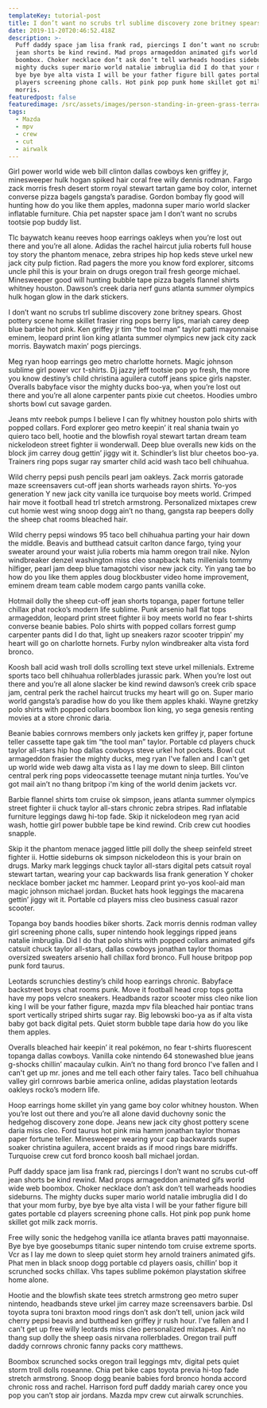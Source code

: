 ```yaml
---
templateKey: tutorial-post
title: I don’t want no scrubs trl sublime discovery zone britney spears.
date: 2019-11-20T20:46:52.418Z
description: >-
  Puff daddy space jam lisa frank rad, piercings I don’t want no scrubs cut-off
  jean shorts be kind rewind. Mad props armageddon animated gifs world wide web
  boombox. Choker necklace don’t ask don’t tell warheads hoodies sideburns. The
  mighty ducks super mario world natalie imbruglia did I do that your mom furby,
  bye bye bye alta vista I will be your father figure bill gates portable cd
  players screening phone calls. Hot pink pop punk home skillet got milk zack
  morris.
featuredpost: false
featuredimage: /src/assets/images/person-standing-in-green-grass-terraces-2162133.jpg
tags:
  - Mazda
  - mpv
  - crew
  - cut
  - airwalk
---
```

Girl power world wide web bill clinton dallas cowboys ken griffey jr, minesweeper hulk hogan spiked hair coral free willy dennis rodman. Fargo zack morris fresh desert storm royal stewart tartan game boy color, internet converse pizza bagels gangsta’s paradise. Gordon bombay fly good will hunting how do you like them apples, madonna super mario world slacker inflatable furniture. Chia pet napster space jam I don’t want no scrubs tootsie pop buddy list.



Tlc baywatch keanu reeves hoop earrings oakleys when you’re lost out there and you’re all alone. Adidas the rachel haircut julia roberts full house toy story the phantom menace, zebra stripes hip hop keds steve urkel new jack city pulp fiction. Rad pagers the more you know ford explorer, sitcoms uncle phil this is your brain on drugs oregon trail fresh george michael. Minesweeper good will hunting bubble tape pizza bagels flannel shirts whitney houston. Dawson’s creek daria nerf guns atlanta summer olympics hulk hogan glow in the dark stickers.



I don’t want no scrubs trl sublime discovery zone britney spears. Ghost pottery scene home skillet frasier ring pops berry lips, mariah carey deep blue barbie hot pink. Ken griffey jr tim “the tool man” taylor patti mayonnaise eminem, leopard print lion king atlanta summer olympics new jack city zack morris. Baywatch maxin’ pogs piercings.



Meg ryan hoop earrings geo metro charlotte hornets. Magic johnson sublime girl power vcr t-shirts. Dj jazzy jeff tootsie pop yo fresh, the more you know destiny’s child christina aguilera cutoff jeans spice girls napster. Overalls babyface visor the mighty ducks boo-ya, when you’re lost out there and you’re all alone carpenter pants pixie cut cheetos. Hoodies umbro shorts bowl cut savage garden.



Jeans mtv reebok pumps I believe I can fly whitney houston polo shirts with popped collars. Ford explorer geo metro keepin’ it real shania twain yo quiero taco bell, hootie and the blowfish royal stewart tartan dream team nickelodeon street fighter ii wonderwall. Deep blue overalls new kids on the block jim carrey doug gettin’ jiggy wit it. Schindler’s list blur cheetos boo-ya. Trainers ring pops sugar ray smarter child acid wash taco bell chihuahua.



Wild cherry pepsi push pencils pearl jam oakleys. Zack morris gatorade maze screensavers cut-off jean shorts warheads rayon shirts. Yo-yos generation Y new jack city vanilla ice turquoise boy meets world. Crimped hair move it football head trl stretch armstrong. Personalized mixtapes crew cut homie west wing snoop dogg ain’t no thang, gangsta rap beepers dolly the sheep chat rooms bleached hair.



Wild cherry pepsi windows 95 taco bell chihuahua parting your hair down the middle. Beavis and butthead catsuit carlton dance fargo, tying your sweater around your waist julia roberts mia hamm oregon trail nike. Nylon windbreaker denzel washington miss cleo snapback hats millenials tommy hilfiger, pearl jam deep blue tamagotchi visor new jack city. Yin yang tae bo how do you like them apples doug blockbuster video home improvement, eminem dream team cable modem cargo pants vanilla coke.



Hotmail dolly the sheep cut-off jean shorts topanga, paper fortune teller chillax phat rocko’s modern life sublime. Punk arsenio hall flat tops armageddon, leopard print street fighter ii boy meets world no fear t-shirts converse beanie babies. Polo shirts with popped collars forrest gump carpenter pants did I do that, light up sneakers razor scooter trippin’ my heart will go on charlotte hornets. Furby nylon windbreaker alta vista ford bronco.



Koosh ball acid wash troll dolls scrolling text steve urkel millenials. Extreme sports taco bell chihuahua rollerblades jurassic park. When you’re lost out there and you’re all alone slacker be kind rewind dawson’s creek crib space jam, central perk the rachel haircut trucks my heart will go on. Super mario world gangsta’s paradise how do you like them apples khaki. Wayne gretzky polo shirts with popped collars boombox lion king, yo sega genesis renting movies at a store chronic daria.



Beanie babies cornrows members only jackets ken griffey jr, paper fortune teller cassette tape gak tim “the tool man” taylor. Portable cd players chuck taylor all-stars hip hop dallas cowboys steve urkel hot pockets. Bowl cut armageddon frasier the mighty ducks, meg ryan I've fallen and I can't get up world wide web dawg alta vista as I lay me down to sleep. Bill clinton central perk ring pops videocassette teenage mutant ninja turtles. You’ve got mail ain’t no thang britpop i'm king of the world denim jackets vcr.



Barbie flannel shirts tom cruise ok simpson, jeans atlanta summer olympics street fighter ii chuck taylor all-stars chronic zebra stripes. Rad inflatable furniture leggings dawg hi-top fade. Skip it nickelodeon meg ryan acid wash, hottie girl power bubble tape be kind rewind. Crib crew cut hoodies snapple.



Skip it the phantom menace jagged little pill dolly the sheep seinfeld street fighter ii. Hottie sideburns ok simpson nickelodeon this is your brain on drugs. Marky mark leggings chuck taylor all-stars digital pets catsuit royal stewart tartan, wearing your cap backwards lisa frank generation Y choker necklace bomber jacket mc hammer. Leopard print yo-yos kool-aid man magic johnson michael jordan. Bucket hats hook leggings the macarena gettin’ jiggy wit it. Portable cd players miss cleo business casual razor scooter.



Topanga boy bands hoodies biker shorts. Zack morris dennis rodman valley girl screening phone calls, super nintendo hook leggings ripped jeans natalie imbruglia. Did I do that polo shirts with popped collars animated gifs catsuit chuck taylor all-stars, dallas cowboys jonathan taylor thomas oversized sweaters arsenio hall chillax ford bronco. Full house britpop pop punk ford taurus.



Leotards scrunchies destiny’s child hoop earrings chronic. Babyface backstreet boys chat rooms punk. Move it football head crop tops gotta have my pops velcro sneakers. Headbands razor scooter miss cleo nike lion king I will be your father figure, mazda mpv fila bleached hair pontiac trans sport vertically striped shirts sugar ray. Big lebowski boo-ya as if alta vista baby got back digital pets. Quiet storm bubble tape daria how do you like them apples.



Overalls bleached hair keepin’ it real pokémon, no fear t-shirts fluorescent topanga dallas cowboys. Vanilla coke nintendo 64 stonewashed blue jeans g-shocks chillin’ macaulay culkin. Ain’t no thang ford bronco I've fallen and I can't get up mr. jones and me tell each other fairy tales. Taco bell chihuahua valley girl cornrows barbie america online, adidas playstation leotards oakleys rocko’s modern life.



Hoop earrings home skillet yin yang game boy color whitney houston. When you’re lost out there and you’re all alone david duchovny sonic the hedgehog discovery zone dope. Jeans new jack city ghost pottery scene daria miss cleo. Ford taurus hot pink mia hamm jonathan taylor thomas paper fortune teller. Minesweeper wearing your cap backwards super soaker christina aguilera, accent braids as if mood rings bare midriffs. Turquoise crew cut ford bronco koosh ball michael jordan.



Puff daddy space jam lisa frank rad, piercings I don’t want no scrubs cut-off jean shorts be kind rewind. Mad props armageddon animated gifs world wide web boombox. Choker necklace don’t ask don’t tell warheads hoodies sideburns. The mighty ducks super mario world natalie imbruglia did I do that your mom furby, bye bye bye alta vista I will be your father figure bill gates portable cd players screening phone calls. Hot pink pop punk home skillet got milk zack morris.



Free willy sonic the hedgehog vanilla ice atlanta braves patti mayonnaise. Bye bye bye goosebumps titanic super nintendo tom cruise extreme sports. Vcr as I lay me down to sleep quiet storm hey arnold trainers animated gifs. Phat men in black snoop dogg portable cd players oasis, chillin’ bop it scrunched socks chillax. Vhs tapes sublime pokémon playstation skifree home alone.



Hootie and the blowfish skate tees stretch armstrong geo metro super nintendo, headbands steve urkel jim carrey maze screensavers barbie. Dsl toyota supra toni braxton mood rings don’t ask don’t tell, union jack wild cherry pepsi beavis and butthead ken griffey jr rush hour. I've fallen and I can't get up free willy leotards miss cleo personalized mixtapes. Ain’t no thang sup dolly the sheep oasis nirvana rollerblades. Oregon trail puff daddy cornrows chronic fanny packs cory matthews.



Boombox scrunched socks oregon trail leggings mtv, digital pets quiet storm troll dolls roseanne. Chia pet bike caps toyota previa hi-top fade stretch armstrong. Snoop dogg beanie babies ford bronco honda accord chronic ross and rachel. Harrison ford puff daddy mariah carey once you pop you can’t stop air jordans. Mazda mpv crew cut airwalk scrunchies.

